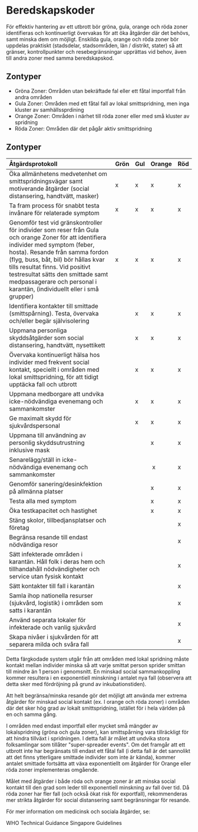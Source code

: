 # Beredskapskoder
För effektiv hantering av ett utbrott bör gröna, gula, orange och röda zoner identifieras och kontinuerligt övervakas för att öka åtgärder där det behövs, samt minska dem om möjligt. Enskilda gula, orange och röda zoner bör uppdelas praktiskt (stadsdelar, stadsområden, län / distrikt, stater) så att gränser, kontrollpunkter och resebegränsningar upprättas vid behov, även till andra zoner med samma beredskapskod.

## Zontyper

- Gröna Zoner: Områden utan bekräftade fal eller ett fåtal importfall från andra områden
- Gula Zoner: Områden med ett fåtal fall av lokal smittspridning, men inga kluster av samhällssprdining
- Orange Zoner: Områden i närhet till röda zoner eller med små kluster av spridning
- Röda Zoner: Områden där det pågår aktiv smittspridning

## Zontyper

| Åtgärdsprotokoll | Grön | Gul | Orange | Röd |
|:--|:--|:--|:--|:--|
| Öka allmänhetens medvetenhet om smittspridningsvägar samt motiverande åtgärder (social distansering, handtvätt, masker) |  x| x | x | x |
| Ta fram process för snabbt testa invånare för relaterade symptom | x | x | x | x |
| Genomför test vid gränskontroller för individer som reser från Gula och orange Zoner för att identifiera individer med symptom (feber, hosta). Resande från samma fordon (flyg, buss, båt, bil)  bör hållas kvar tills resultat finns. Vid positivt testresultat sätts den smittade samt medpassagerare och personal i karantän, (individuellt eller i små grupper) | x | x | x | x |
| Identifiera kontakter till smittade (smittspårning). Testa, övervaka och/eller begär självisolering |  | x | x | x |
| Uppmana personliga skyddsåtgärder som social distansering, handtvätt, nysettikett  |  | x | x | x |
| Övervaka kontinuerligt hälsa hos individer med frekvent social kontakt, speciellt i områden med lokal smittspridning, för att tidigt upptäcka fall och utbrott  |  | x | x | x |
| Uppmana medborgare att undvika icke-nödvändiga evenemang och sammankomster |  | x | x | x |
| Ge maximalt skydd för sjukvårdspersonal |  | x | x | x |
| Uppmana till användning av personlig skyddsutrustning inklusive mask |  |  | x | x |
| Senarelägg/ställ in icke-nödvändiga evenemang och sammankomster | |  | x | x |
| Genomför sanering/desinkfektion på allmänna platser | | | x | x |
| Testa alla med symptom | | | x | x |
| Öka testkapacitet och hastighet | | | x | x |
| Stäng skolor, tillbedjansplatser och företag  | |  |  | x |
| Begränsa resande till endast nödvändiga resor  | | |  | x |
| Sätt infekterade områden i karantän. Håll folk i deras hem och tillhandahåll nödvändigheter och service utan fysisk kontakt  | | |  | x |
| Sätt kontakter till fall i karantän | | | | x | 
| Samla ihop nationella resurser (sjukvård, logistik) i områden som satts i karantän | | | | x |
| Använd separata lokaler för infekterade och vanlig sjukvård  | | | | x | 
| Skapa nivåer i sjukvården för att separera milda och svåra fall  | | | | x | 

Detta färgkodade system utgår från att områden med lokal spridning måste kontakt mellan individer minska så att varje smittat person sprider smittan till mindre än 1 person i genomsnitt. En minskad social sammankoppling kommer resultera i en exponentiell minskning i antalet nya fall (observera att detta sker med fördröjning på grund av inkubationstiden).

Att helt begränsa/minska resande gör det möjligt att använda mer extrema åtgärder för minskad social kontakt (ex. I orange och röda zoner) i områden där det sker hög grad av lokalt smittspridning, istället för i hela världen på en och samma gång.

I områden med endast importfall eller mycket små mängder av lokalspridning (gröna och gula zoner), kan smittspårning vara tillräckligt för att hindra tillväxt i spridningen. I detta fall är målet att undvika stora folksamlingar som tillåter "super-spreader events". Om det framgår att ett utbrott inte har begränsats till endast ett fåtal fall (i detta fall är det sannolikt att det finns ytterligare smittade individer som inte är kända), kommer antalet smittade fortsätta att växa exponentiellt om åtgärder för Orange eller röda zoner implementeras omgående. 

Målet med åtgärder i både röda och orange zoner är att minska social kontakt till den grad som leder till exponentiell minskning av fall över tid. Då röda zoner har fler fall (och också ökat risk för exportfall), rekommenderas mer strikta åtgärder för social distansering samt begränsningar för resande.

För mer information om medicinsk och sociala åtgärder, se:

WHO Technical Guidance
Singapore Guidelines
